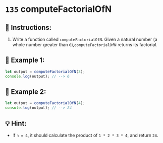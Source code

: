 # `135` computeFactorialOfN

## 📝 Instructions:

1. Write a function called `computeFactorialOfN`. Given a natural number (a whole number greater than `0`),`computeFactorialOfN` returns its factorial.

## 📎 Example 1:

```js
let output = computeFactorialOfN(3);
console.log(output); // --> 6
```

## 📎 Example 2:

```js
let output = computeFactorialOfN(4);
console.log(output); // --> 24
```

## 💡 Hint:

+ If `n = 4`, it should calculate the product of `1 * 2 * 3 * 4`, and return `24`.

